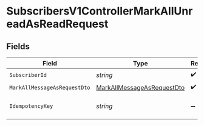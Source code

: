 # SubscribersV1ControllerMarkAllUnreadAsReadRequest


## Fields

| Field                                                                               | Type                                                                                | Required                                                                            | Description                                                                         |
| ----------------------------------------------------------------------------------- | ----------------------------------------------------------------------------------- | ----------------------------------------------------------------------------------- | ----------------------------------------------------------------------------------- |
| `SubscriberId`                                                                      | *string*                                                                            | :heavy_check_mark:                                                                  | N/A                                                                                 |
| `MarkAllMessageAsRequestDto`                                                        | [MarkAllMessageAsRequestDto](../../Models/Components/MarkAllMessageAsRequestDto.md) | :heavy_check_mark:                                                                  | N/A                                                                                 |
| `IdempotencyKey`                                                                    | *string*                                                                            | :heavy_minus_sign:                                                                  | A header for idempotency purposes                                                   |
